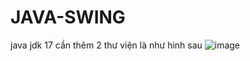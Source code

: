 # JAVA-SWING
java jdk 17
cần thêm 2 thư viện là như hình sau
![image](https://user-images.githubusercontent.com/97447370/221922598-a9ab5a1c-305e-42c9-96b1-02bcc5366301.png)

  

